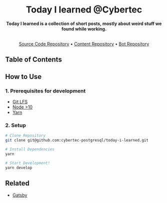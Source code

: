 <h1 align="center">Today I learned @Cybertec</h1>

<div align="center">
  <strong>Today I learned is a collection of short posts, mostly about weird stuff we found while working.</strong>
</div>

<br />

<p align="center">
  <a href="https://github.com/cybertec-postgresql/today-i-learned">Source Code Repository</a> •
  <a href="https://github.com/cybertec-postgresql/today-i-learned-content">Content Repository</a> •
  <a href="https://github.com/cybertec-postgresql/today-i-learned-bot">Bot Repository</a>
</p>

## Table of Contents

## How to Use

### 1. Prerequisites for development

- [Git LFS](https://git-lfs.github.com)
- [Node >10](https://nodejs.org/)
- [Yarn](https://yarnpkg.com/)

### 2. Setup

```bash
# Clone Repository
git clone git@github.com:cybertec-postgresql/today-i-learned.git

# Install Dependencies
yarn

# Start Development!
yarn develop
```

## Related

- [Gatsby](https://gatsbyjs.org)
